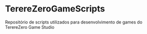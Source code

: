 # TerereZeroGameScripts
Repositório de scripts utilizados para desenvolvimento de games do TerereZero Game Studio
